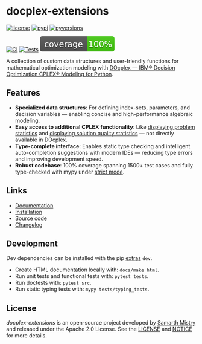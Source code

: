 # docplex-extensions

[![license](https://img.shields.io/pypi/l/docplex-extensions)](https://github.com/samarthmistry/docplex-extensions/blob/main/LICENSE)
[![pypi](https://img.shields.io/pypi/v/docplex-extensions)](https://pypi.python.org/pypi/docplex-extensions)
[![pyversions](https://img.shields.io/pypi/pyversions/docplex-extensions)](https://pypi.python.org/pypi/docplex-extensions)

[![CI](https://github.com/samarthmistry/docplex-extensions/actions/workflows/ci.yaml/badge.svg)](https://github.com/samarthmistry/docplex-extensions/blob/main/.github/workflows/ci.yaml)
[![Tests](https://github.com/samarthmistry/docplex-extensions/actions/workflows/tests.yaml/badge.svg)](https://github.com/samarthmistry/docplex-extensions/blob/main/.github/workflows/tests.yaml)
[![Coverage](https://raw.githubusercontent.com/samarthmistry/docplex-extensions/main/coverage.svg)](https://github.com/samarthmistry/docplex-extensions/tree/main/tests/unit_tests)

A collection of custom data structures and user-friendly functions for mathematical optimization modeling with [DOcplex — IBM® Decision Optimization CPLEX® Modeling for Python](http://ibmdecisionoptimization.github.io/docplex-doc).

Features
--------

* **Specialized data structures**: For defining index-sets, parameters, and decision variables — enabling concise and high-performance algebraic modeling.
* **Easy access to additional CPLEX functionality**: Like [displaying problem statistics](https://www.ibm.com/docs/en/icos/22.1.1?topic=problem-displaying-statistics) and [displaying solution quality statistics](https://www.ibm.com/docs/en/icos/22.1.1?topic=cplex-evaluating-solution-quality) — not directly available in DOcplex.
* **Type-complete interface**: Enables static type checking and intelligent auto-completion suggestions with modern IDEs — reducing type errors and improving development speed.
* **Robust codebase**: 100% coverage spanning 1500+ test cases and fully type-checked with mypy under [strict mode](https://mypy.readthedocs.io/en/stable/getting_started.html#strict-mode-and-configuration).

Links
-----

* [Documentation](https://docplex-extensions.readthedocs.io/en/stable)
* [Installation](https://docplex-extensions.readthedocs.io/en/stable/installation/index.html)
* [Source code](https://github.com/samarthmistry/docplex-extensions)
* [Changelog](https://github.com/samarthmistry/docplex-extensions/releases)

Development
-----------

Dev dependencies can be installed with the pip [extras](https://packaging.python.org/en/latest/tutorials/installing-packages/#installing-extras) `dev`.

* Create HTML documentation locally with: `docs/make html`.
* Run unit tests and functional tests with: `pytest tests`.
* Run doctests with: `pytest src`.
* Run static typing tests with: `mypy tests/typing_tests`.

License
-------

*docplex-extensions* is an open-source project developed by [Samarth Mistry](https://www.linkedin.com/in/samarthmistry) and released under the Apache 2.0 License. See the [LICENSE](https://github.com/samarthmistry/docplex-extensions/blob/main/LICENSE) and [NOTICE](https://github.com/samarthmistry/docplex-extensions/blob/main/NOTICE) for more details.
